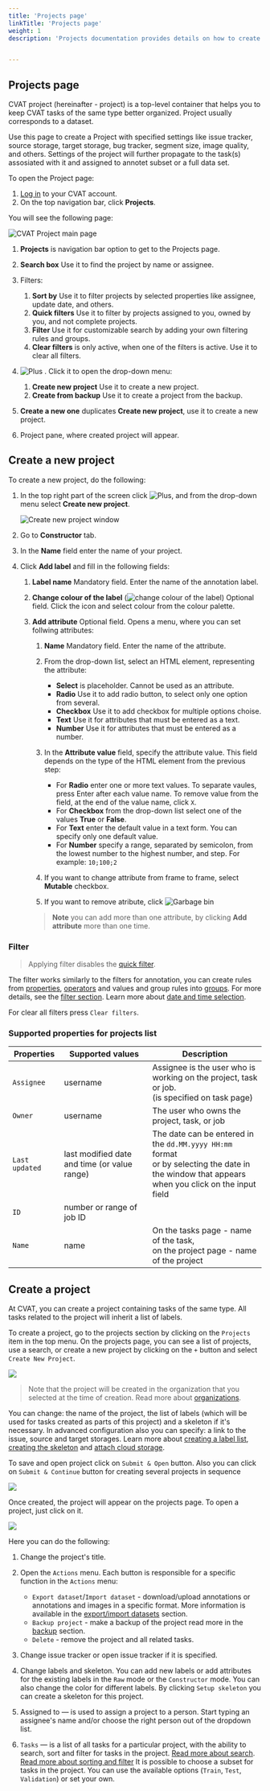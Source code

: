 ```yaml
---
title: 'Projects page'
linkTitle: 'Projects page'
weight: 1
description: 'Projects documentation provides details on how to create the CVAT project, load the CVAT project from a backup, aand navigate through the project.'


---
```


## Projects page

CVAT project (hereinafter - project) is a top-level container that helps you to keep CVAT tasks of the same type better organized.
Project usually corresponds to a dataset.

Use this page to create a Project with specified settings like issue tracker, source storage, target storage, bug tracker, segment size, image quality, and others. Settings of the project will further propagate to the task(s) assosiated with it and assigned to annotet subset or a full data set.

To open the Project page:

1. [Log in](https://app.cvat.ai/) to your CVAT account.
2. On the top navigation bar, click **Projects**.

You will see the following page:


![CVAT Project main page](../../../images/cvat-project-main-page.png)



1. **Projects** is navigation bar option to get to the Projects page.
2. **Search box** Use it to find the project by name or assignee.
3. Filters:

      1. **Sort by** Use it to filter projects by selected properties like assignee, update date, and others.
      2.  **Quick filters** Use it to filter by projects assigned to you, owned by you, and not complete projects.
      3. **Filter** Use it for customizable search by adding your own filtering rules and groups.
      4. **Clear filters** is only active, when one of the filters is active. Use it to clear all filters.
4. ![Plus](../../../images/plus.png) . Click it to open the drop-down menu:

      1. **Create new project** Use it to create a new project.
      2.  **Create from backup** Use it to create a project from the backup.
5. **Create a new one** duplicates **Create new project**, use it to create a new project.
6. Project pane, where created project will appear.


## Create a new project

To create a new project, do the following:

1. In the top right part of the screen click ![Plus](../../../images/plus.png), and from the drop-down menu select **Create new project**.

     ![Create new project window](../../../images/create_new_project.png)

2. Go to **Constructor** tab.
3. In the **Name** field enter the name of your project.
4. Click **Add label** and fill in the following fields:

      1. **Label name** Mandatory field. Enter the name of the annotation label.
      2. **Change colour of the label** (![change colour of the label](../../../images/color-field.png)) Optional field. Click the icon and select colour from the colour palette.
      3. **Add attribute** Optional field. Opens a menu, where you can set follwing attributes:

            1. **Name** Mandatory field. Enter the name of the attribute.
            2. From the drop-down list, select an HTML element, representing the attribute:

                * **Select** is placeholder. Cannot be used as an attribute.
                * **Radio** Use it to add radio button, to select only one option from several.
                * **Checkbox** Use it to add checkbox for multiple options choise.
                * **Text** Use it for attributes that must be entered as a text.
                * **Number** Use it for attributes that must be entered as a number.
            3.  In the **Attribute value** field, specify the attribute value. This field depends on the type of the HTML element from the previous step:
                * For  **Radio**  enter one or more text values. To separate vaules, press Enter after each value name. To remove value from the field, at the end of the value name, click `X`.
                * For **Checkbox** from the drop-down list select one of the values **True** or **False**.
                * For **Text** enter the default value in a text form. You can specify only one default value.
                * For **Number** specify a range, separated by semicolon, from the lowest number to the highest number, and step.  For example: `10;100;2`
            4. If you want to change attribute from frame to frame, select **Mutable** checkbox.
            5. If you want to remove atribute, click ![Garbage bin](../../../images/garbage-bin.png)
            > **Note** you can add more than one attribute, by clicking **Add attribute**  more than one time.








### Filter

> Applying filter disables the [quick filter][quick-filters].

The filter works similarly to the filters for annotation,
you can create rules from [properties](#supported-properties-for-projects-list),
[operators][operators] and values and group rules into [groups][groups].
For more details, see the [filter section][create-filter].
Learn more about [date and time selection][data-and-time].

For clear all filters press `Clear filters`.

### Supported properties for projects list

| Properties     | Supported values                             | Description                                 |
| -------------- | -------------------------------------------- | ------------------------------------------- |
| `Assignee`     | username                                     | Assignee is the user who is working on the project, task or job. <br>(is specified on task page) |
| `Owner`        | username                                     | The user who owns the project, task, or job |
| `Last updated` | last modified date and time (or value range) | The date can be entered in the `dd.MM.yyyy HH:mm` format <br>or by selecting the date in the window that appears <br>when you click on the input field |
| `ID`           | number or range of job ID                    |                                             |
| `Name`         | name                                         | On the tasks page - name of the task,<br> on the project page - name of the project |

## Create a project

At CVAT, you can create a project containing tasks of the same type.
All tasks related to the project will inherit a list of labels.

To create a project, go to the projects section by clicking on the `Projects` item in the top menu.
On the projects page, you can see a list of projects, use a search,
or create a new project by clicking on the `+` button and select `Create New Project`.

![](/images/image190.jpg)

> Note that the project will be created in the organization that you selected at the time of creation.
> Read more about [organizations](/docs/manual/advanced/organization/).

You can change: the name of the project, the list of labels
(which will be used for tasks created as parts of this project) and a skeleton if it's necessary.
In advanced configuration also you can specify: a link to the issue, source and target storages.
Learn more about [creating a label list](/docs/manual/basics/creating_an_annotation_task/#labels),
[creating the skeleton](/docs/manual/advanced/annotation-with-skeletons/creating-the-skeleton/) and [attach cloud storage](/docs/manual/basics/attach-cloud-storage/).

To save and open project click on `Submit & Open` button. Also you
can click on `Submit & Continue` button for creating several projects in sequence

![](/images/image191.jpg)

Once created, the project will appear on the projects page. To open a project, just click on it.

![](/images/image192_mapillary_vistas.jpg)

Here you can do the following:

1. Change the project's title.
1. Open the `Actions` menu. Each button is responsible for a specific function in the `Actions` menu:
   - `Export dataset`/`Import dataset` - download/upload annotations or annotations and images in a specific format.
     More information is available in the [export/import datasets](/docs/manual/advanced/export-import-datasets/)
     section.
   - `Backup project` - make a backup of the project read more in the [backup](/docs/manual/advanced/backup/) section.
   - `Delete` - remove the project and all related tasks.
1. Change issue tracker or open issue tracker if it is specified.
1. Change labels and skeleton.
   You can add new labels or add attributes for the existing labels in the `Raw` mode or the `Constructor` mode.
   You can also change the color for different labels.
   By clicking `Setup skeleton` you can create a skeleton for this project.

1. Assigned to — is used to assign a project to a person.
   Start typing an assignee's name and/or choose the right person out of the dropdown list.
1. `Tasks` — is a list of all tasks for a particular project, with the ability to search,
   sort and filter for tasks in the project.
   [Read more about search](/docs/manual/advanced/search/).
   [Read more about sorting and filter](/docs/manual/advanced/filter/#sort-and-filter-projects-tasks-and-jobs)
It is possible to choose a subset for tasks in the project. You can use the available options
(`Train`, `Test`, `Validation`) or set your own.

[create-filter]: /docs/manual/advanced/filter/#create-a-filter
[operators]: /docs/manual/advanced/filter/#supported-operators-for-properties
[groups]: /docs/manual/advanced/filter/#groups
[data-and-time]: /docs/manual/advanced/filter#date-and-time-selection
[sorting]: /docs/manual/advanced/filter/#sort-by
[quick-filters]: /docs/manual/advanced/filter/#quick-filters
